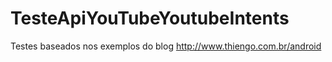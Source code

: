 TesteApiYouTubeYoutubeIntents
=============================
Testes baseados nos exemplos do blog http://www.thiengo.com.br/android
